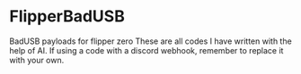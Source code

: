 # FlipperBadUSB
BadUSB payloads for flipper zero
These are all codes I have written with the help of AI. If using a code with a discord webhook, remember to replace it with your own.
